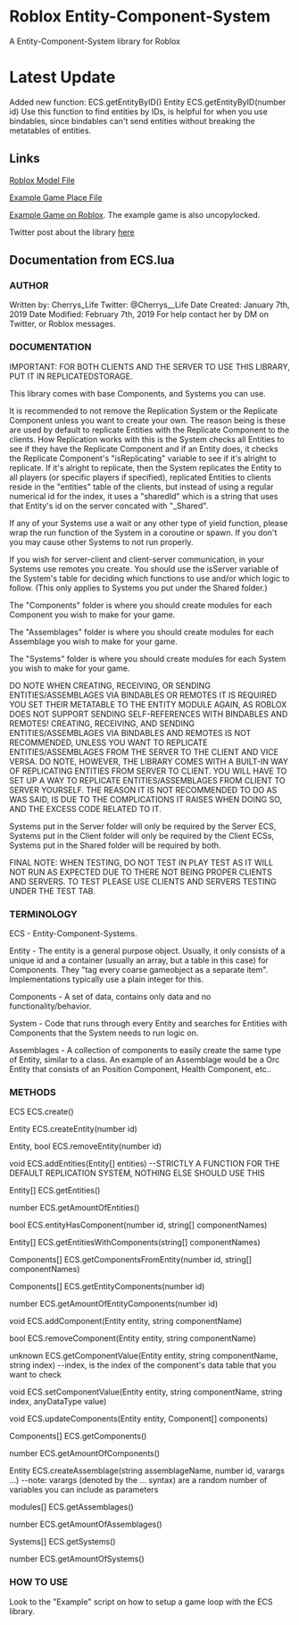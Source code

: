 # Roblox Entity-Component-System
A Entity-Component-System library for Roblox

# Latest Update
Added new function: ECS.getEntityByID()
Entity ECS.getEntityByID(number id)
Use this function to find entities by IDs, is helpful for when you use bindables, since bindables can't send entities
without breaking the metatables of entities.

## Links

[Roblox Model File](https://github.com/Cherrruuu/Roblox-Entity-Component-System/blob/master/Other/ECS.rbxm)

[Example Game Place File](https://github.com/Cherrruuu/Roblox-Entity-Component-System/blob/master/Other/Coin-Collect-Example-Game.rbxl)

[Example Game on Roblox](https://www.roblox.com/games/2784186475/Coin-Collect-Example-Game). The example game is also uncopylocked.

Twitter post about the library [here](https://twitter.com/Cherrys__Life/status/1094385102480646145)

## Documentation from ECS.lua

### AUTHOR



Written by: Cherrys_Life
Twitter: @Cherrys__Life
Date Created: January 7th, 2019
Date Modified: February 7th, 2019
For help contact her by DM on Twitter, or Roblox messages.



### DOCUMENTATION



IMPORTANT: FOR BOTH CLIENTS AND THE SERVER TO USE THIS LIBRARY, PUT IT IN REPLICATEDSTORAGE.

This library comes with base Components, and Systems you can use. 

It is recommended to not remove the Replication System or the Replicate Component unless you want to create your own.
The reason being is these are used by default to replicate Entities with the Replicate Component to the clients.
How Replication works with this is the System checks all Entities to see if they have the Replicate Component
and if an Entity does, it checks the Replicate Component's "isReplicating" variable to see if it's alright to replicate.
If it's alright to replicate, then the System replicates the Entity to all players (or specific players if specified),
replicated Entities to clients reside in the "entities" table of the clients, but instead of using a regular numerical id
for the index, it uses a "sharedId" which is a string that uses that Entity's id on the server concated with "_Shared".

If any of your Systems use a wait or any other type of yield function, please wrap the run function
of the System in a coroutine or spawn. If you don't you may cause other Systems to not run properly.

If you wish for server-client and client-server communication, in your Systems use remotes you create.
You should use the isServer variable of the System's table for deciding which functions to use and/or which logic to follow. (This only applies
to Systems you put under the Shared folder.)

The "Components" folder is where you should create modules
for each Component you wish to make for your game.

The "Assemblages" folder is where you should create modules
for each Assemblage you wish to make for your game.

The "Systems" folder is where you should create modules
for each System you wish to make for your game.

DO NOTE WHEN CREATING, RECEIVING, OR SENDING ENTITIES/ASSEMBLAGES VIA BINDABLES OR REMOTES IT IS REQUIRED YOU
SET THEIR METATABLE TO THE ENTITY MODULE AGAIN, AS ROBLOX DOES NOT SUPPORT SENDING SELF-REFERENCES WITH BINDABLES AND REMOTES!
CREATING, RECEIVING, AND SENDING ENTITIES/ASSEMBLAGES VIA BINDABLES AND REMOTES IS NOT RECOMMENDED, UNLESS YOU WANT TO REPLICATE ENTITIES/ASSEMBLAGES
FROM THE SERVER TO THE CLIENT AND VICE VERSA. DO NOTE, HOWEVER, THE LIBRARY COMES WITH A BUILT-IN WAY OF REPLICATING ENTITIES FROM SERVER TO CLIENT.
YOU WILL HAVE TO SET UP A WAY TO REPLICATE ENTITIES/ASSEMBLAGES FROM CLIENT TO SERVER YOURSELF.
THE REASON IT IS NOT RECOMMENDED TO DO AS WAS SAID, IS DUE TO THE COMPLICATIONS IT RAISES WHEN DOING SO, AND THE EXCESS CODE RELATED TO IT.

Systems put in the Server folder will only be required by the Server ECS, Systems put in the Client folder will only be required by the Client ECSs,
Systems put in the Shared folder will be required by both.

FINAL NOTE: WHEN TESTING, DO NOT TEST IN PLAY TEST AS IT WILL NOT RUN AS EXPECTED DUE TO THERE NOT BEING PROPER CLIENTS AND SERVERS.
TO TEST PLEASE USE CLIENTS AND SERVERS TESTING UNDER THE TEST TAB.



### TERMINOLOGY



ECS - Entity-Component-Systems.

Entity - The entity is a general purpose object.
Usually, it only consists of a unique id 
and a container (usually an array, but a table in this case) for Components. 
They "tag every coarse gameobject as a separate item". 
Implementations typically use a plain integer for this.

Components - A set of data, contains only data and no functionality/behavior.

System - Code that runs through every Entity and searches for Entities with
Components that the System needs to run logic on.

Assemblages - A collection of components to easily create the same type of Entity,
similar to a class. An example of an Assemblage would be a Orc Entity that consists of
an Position Component, Health Component, etc..



### METHODS



ECS ECS.create()


Entity ECS.createEntity(number id)

Entity, bool ECS.removeEntity(number id)

void ECS.addEntities(Entity[] entities) --STRICTLY A FUNCTION FOR THE DEFAULT REPLICATION SYSTEM, NOTHING ELSE SHOULD USE THIS

Entity[] ECS.getEntities()

number ECS.getAmountOfEntities()

bool ECS.entityHasComponent(number id, string[] componentNames)

Entity[] ECS.getEntitiesWithComponents(string[] componentNames)

Components[] ECS.getComponentsFromEntity(number id, string[] componentNames)

Components[] ECS.getEntityComponents(number id)

number ECS.getAmountOfEntityComponents(number id)


void ECS.addComponent(Entity entity, string componentName)

bool ECS.removeComponent(Entity entity, string componentName)

unknown ECS.getComponentValue(Entity entity, string componentName, string index) --index, is the index of the component's data 
table that you want to check

void ECS.setComponentValue(Entity entity, string componentName, string index, anyDataType value)

void ECS.updateComponents(Entity entity, Component[] components)

Components[] ECS.getComponents()

number ECS.getAmountOfComponents()


Entity ECS.createAssemblage(string assemblageName, number id, varargs ...) --note: varargs (denoted by the ... syntax) are a random number of variables you can include as parameters

modules[] ECS.getAssemblages()

number ECS.getAmountOfAssemblages()


Systems[] ECS.getSystems()

number ECS.getAmountOfSystems()



### HOW TO USE



Look to the "Example" script on how to setup a game loop with the ECS library.
